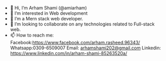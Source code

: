 - 👋 Hi, I’m Arham Shami (@amiarham)
- 👀 I’m interested in Web development
- 🌱 I’m a Mern stack web developer.
- 💞️ I’m looking to collaborate on any technologies related to Full-stack web.
- 📫 How to reach me:
  Facebook:https://www.facebook.com/arham.rasheed.96343/
  Whatsapp:0309-6509007
  Email: arhamshami202@gmail.com
  Linkedin: https://www.linkedin.com/in/arham-shami-85263520a/

<!---
amiarham/amiarham is a ✨ special ✨ repository because its `README.md` (this file) appears on your GitHub profile.
You can click the Preview link to take a look at your changes.
--->
